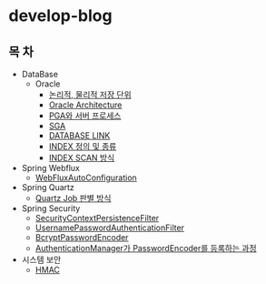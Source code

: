 # develop-blog


목  차
------------------
- DataBase
  - Oracle
    - [논리적, 물리적 저장 단위](https://github.com/kyo705/develop-blog/blob/main/database/oracle/%EB%85%BC%EB%A6%AC%EC%A0%81%2C%20%EB%AC%BC%EB%A6%AC%EC%A0%81%20%EC%A0%80%EC%9E%A5%20%EB%8B%A8%EC%9C%84.md#%EB%85%BC%EB%A6%AC%EC%A0%81-%EC%A0%80%EC%9E%A5-%EB%8B%A8%EC%9C%84)
     - [Oracle Architecture](https://github.com/kyo705/develop-blog/blob/main/database/oracle/oracle%20architecture.md#oracle-architecture)
     - [PGA와 서버 프로세스](https://github.com/kyo705/develop-blog/blob/main/database/oracle/PGA%EC%99%80%20%EC%84%9C%EB%B2%84%20%ED%94%84%EB%A1%9C%EC%84%B8%EC%8A%A4.md#pga%EC%99%80-%EC%84%9C%EB%B2%84-%ED%94%84%EB%A1%9C%EC%84%B8%EC%8A%A4)
     - [SGA](https://github.com/kyo705/develop-blog/blob/main/database/oracle/SGA.md#sgasystem-global-area)
     - [DATABASE LINK](https://github.com/kyo705/develop-blog/blob/main/database/oracle/Database%20Link.md#database-link)
     - [INDEX 정의 및 종류](https://github.com/kyo705/develop-blog/blob/main/database/oracle/INDEX.md#index)
     - [INDEX SCAN 방식](https://github.com/kyo705/develop-blog/blob/main/database/oracle/INDEX%20%EC%8A%A4%EC%BA%94%20%EC%A2%85%EB%A5%98.md#index-%EC%8A%A4%EC%BA%94-%EC%A2%85%EB%A5%98)
- Spring Webflux
  - [WebFluxAutoConfiguration](https://github.com/kyo705/develop-blog/blob/main/spring-webflux/WebFluxAutoConfiguration.md#webfluxautoconfiguration)
- Spring Quartz
  - [Quartz Job 판별 방식](https://github.com/kyo705/develop-blog/blob/main/spring-quartz/job%20%EA%B5%AC%EB%B6%84%20%EB%B0%A9%EC%8B%9D.md#spring-quartz%EC%9D%98-job-%EA%B5%AC%EB%B6%84-%EB%B0%A9%EC%8B%9D)
- Spring Security
  - [SecurityContextPersistenceFilter](https://github.com/kyo705/develop-blog/blob/main/spring-security/SecurityContextPersistenceFilter.md#securitycontextpersistencefilter)
  - [UsernamePasswordAuthenticationFilter](https://github.com/kyo705/develop-blog/blob/main/spring-security/UsernamePasswordAuthenticationFilter.md#usernamepasswordauthenticationfilter)
  - [BcryptPasswordEncoder](https://github.com/kyo705/develop-blog/blob/main/spring-security/BcryptPasswordEncoder.md#bcryptpasswordencoder)
  - [AuthenticationManager가 PasswordEncoder를 등록하는 과정](https://github.com/kyo705/develop-blog/blob/main/spring-security/AuthenticationManager%EA%B0%80%20PasswordEncoder%EB%A5%BC%20%EB%93%B1%EB%A1%9D%ED%95%98%EB%8A%94%20%EA%B3%BC%EC%A0%95.md#authenticationmanager%EA%B0%80-passwordencoder%EB%A5%BC-%EB%93%B1%EB%A1%9D%ED%95%98%EB%8A%94-%EA%B3%BC%EC%A0%95)
- 시스템 보안
  - [HMAC](https://github.com/kyo705/develop-blog/blob/main/%EC%8B%9C%EC%8A%A4%ED%85%9C%20%EB%B3%B4%EC%95%88/HMAC.md#hmackeyed-hash-message-authentication-code)

